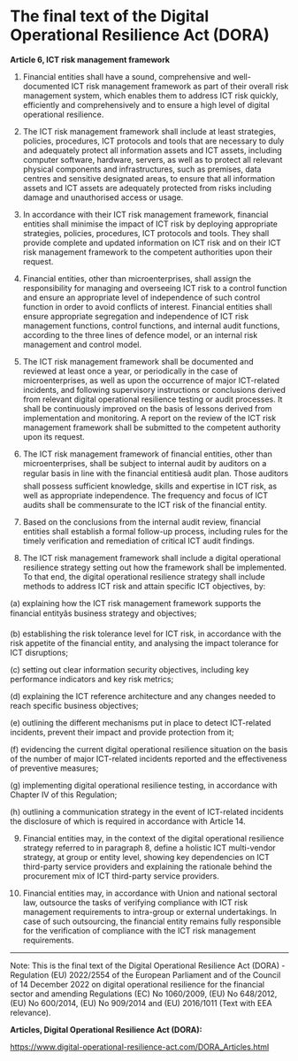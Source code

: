 



# The final text of the Digital Operational Resilience Act (DORA)


  

**Article 6, ICT risk management framework**


  

1. Financial entities shall have a sound, comprehensive and well-documented ICT risk management framework as part of their overall risk management system, which enables them to address ICT risk quickly, efficiently and comprehensively and to ensure a high level of digital operational resilience.


  

2. The ICT risk management framework shall include at least strategies, policies, procedures, ICT protocols and tools that are necessary to duly and adequately protect all information assets and ICT assets, including computer software, hardware, servers, as well as to protect all relevant physical components and infrastructures, such as premises, data centres and sensitive designated areas, to ensure that all information assets and ICT assets are adequately protected from risks including damage and unauthorised access or usage.


  

3. In accordance with their ICT risk management framework, financial entities shall minimise the impact of ICT risk by deploying appropriate strategies, policies, procedures, ICT protocols and tools. They shall provide complete and updated information on ICT risk and on their ICT risk management framework to the competent authorities upon their request.


  

4. Financial entities, other than microenterprises, shall assign the responsibility for managing and overseeing ICT risk to a control function and ensure an appropriate level of independence of such control function in order to avoid conflicts of interest. Financial entities shall ensure appropriate segregation and independence of ICT risk management functions, control functions, and internal audit functions, according to the three lines of defence model, or an internal risk management and control model.


  

5. The ICT risk management framework shall be documented and reviewed at least once a year, or periodically in the case of microenterprises, as well as upon the occurrence of major ICT-related incidents, and following supervisory instructions or conclusions derived from relevant digital operational resilience testing or audit processes. It shall be continuously improved on the basis of lessons derived from implementation and monitoring. A report on the review of the ICT risk management framework shall be submitted to the competent authority upon its request.


  

6. The ICT risk management framework of financial entities, other than microenterprises, shall be subject to internal audit by auditors on a regular basis in line with the financial entitiesâ audit plan. Those auditors shall possess sufficient knowledge, skills and expertise in ICT risk, as well as appropriate independence. The frequency and focus of ICT audits shall be commensurate to the ICT risk of the financial entity.


  

7. Based on the conclusions from the internal audit review, financial entities shall establish a formal follow-up process, including rules for the timely verification and remediation of critical ICT audit findings.


  

8. The ICT risk management framework shall include a digital operational resilience strategy setting out how the framework shall be implemented. To that end, the digital operational resilience strategy shall include methods to address ICT risk and attain specific ICT objectives, by:


(a) explaining how the ICT risk management framework supports the financial entityâs business strategy and objectives;


(b) establishing the risk tolerance level for ICT risk, in accordance with the risk appetite of the financial entity, and analysing the impact tolerance for ICT disruptions;


(c) setting out clear information security objectives, including key performance indicators and key risk metrics;


(d) explaining the ICT reference architecture and any changes needed to reach specific business objectives;


(e) outlining the different mechanisms put in place to detect ICT-related incidents, prevent their impact and provide protection from it;


(f) evidencing the current digital operational resilience situation on the basis of the number of major ICT-related incidents reported and the effectiveness of preventive measures;

(g) implementing digital operational resilience testing, in accordance with Chapter IV of this Regulation;


(h) outlining a communication strategy in the event of ICT-related incidents the disclosure of which is required in accordance with Article 14.


  

9. Financial entities may, in the context of the digital operational resilience strategy referred to in paragraph 8, define a holistic ICT multi-vendor strategy, at group or entity level, showing key dependencies on ICT third-party service providers and explaining the rationale behind the procurement mix of ICT third-party service providers.


  

10. Financial entities may, in accordance with Union and national sectoral law, outsource the tasks of verifying compliance with ICT risk management requirements to intra-group or external undertakings. In case of such outsourcing, the financial entity remains fully responsible for the verification of compliance with the ICT risk management requirements.


  



---


 Note: This is the final text of the Digital Operational Resilience Act (DORA) - Regulation (EU) 2022/2554 of the European Parliament and of the Council of 14 December 2022 on digital operational resilience for the financial sector and amending Regulations (EC) No 1060/2009, (EU) No 648/2012, (EU) No 600/2014, (EU) No 909/2014 and (EU) 2016/1011 (Text with EEA relevance).


  

 **Articles, Digital Operational Resilience Act (DORA):** 


<https://www.digital-operational-resilience-act.com/DORA_Articles.html>







